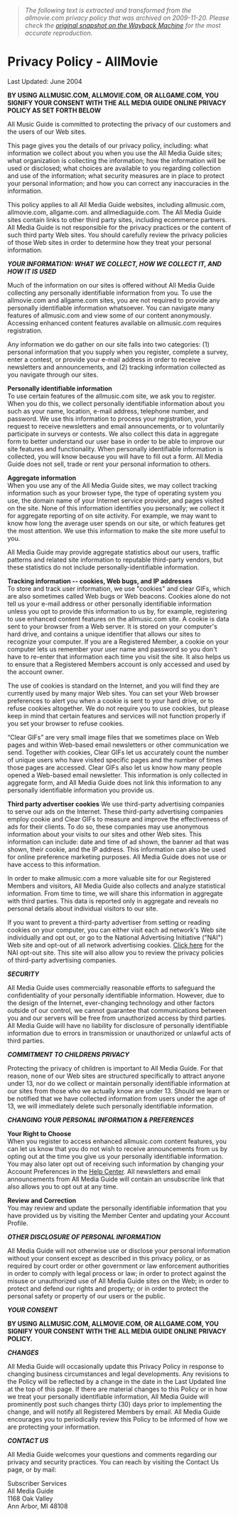 > *The following text is extracted and transformed from the allmovie.com privacy policy that was archived on 2009-11-20. Please check the [original snapshot on the Wayback Machine](https://web.archive.org/web/20091120103157id_/http%3A//www.allmovie.com/about/privacy) for the most accurate reproduction.*

# Privacy Policy - AllMovie

Last Updated: June 2004

**BY USING ALLMUSIC.COM, ALLMOVIE.COM, OR ALLGAME.COM, YOU SIGNIFY YOUR CONSENT WITH THE ALL MEDIA GUIDE ONLINE PRIVACY POLICY AS SET FORTH BELOW**

All Music Guide is committed to protecting the privacy of our customers and the users of our Web sites. 

This page gives you the details of our privacy policy, including: what information we collect about you when you use the All Media Guide sites; what organization is collecting the information; how the information will be used or disclosed; what choices are available to you regarding collection and use of the information; what security measures are in place to protect your personal information; and how you can correct any inaccuracies in the information. 

This policy applies to all All Media Guide websites, including allmusic.com, allmovie.com, allgame.com. and allmediaguide.com. The All Media Guide sites contain links to other third party sites, including ecommerce partners. All Media Guide is not responsible for the privacy practices or the content of such third party Web sites. You should carefully review the privacy policies of those Web sites in order to determine how they treat your personal information.

**_YOUR INFORMATION: WHAT WE COLLECT, HOW WE COLLECT IT, AND HOW IT IS USED_**

Much of the information on our sites is offered without All Media Guide collecting any personally identifiable information from you. To use the allmovie.com and allgame.com sites, you are not required to provide any personally identifiable information whatsoever. You can navigate many features of allmusic.com and view some of our content anonymously. Accessing enhanced content features available on allmusic.com requires registration.

Any information we do gather on our site falls into two categories: (1) personal information that you supply when you register, complete a survey, enter a contest, or provide your e-mail address in order to receive newsletters and announcements, and (2) tracking information collected as you navigate through our sites. 

**Personally identifiable information**  
To use certain features of the allmusic.com site, we ask you to register. When you do this, we collect personally identifiable information about you such as your name, location, e-mail address, telephone number, and password. We use this information to process your registration, your request to receive newsletters and email announcements, or to voluntarily participate in surveys or contests. We also collect this data in aggregate form to better understand our user base in order to be able to improve our site features and functionality. When personally identifiable information is collected, you will know because you will have to fill out a form. All Media Guide does not sell, trade or rent your personal information to others.

**Aggregate information**  
When you use any of the All Media Guide sites, we may collect tracking information such as your browser type, the type of operating system you use, the domain name of your Internet service provider, and pages visited on the site. None of this information identifies you personally; we collect it for aggregate reporting of on site activity. For example, we may want to know how long the average user spends on our site, or which features get the most attention. We use this information to make the site more useful to you.

All Media Guide may provide aggregate statistics about our users, traffic patterns and related site information to reputable third-party vendors, but these statistics do not include personally-identifiable information. 

**Tracking information -- cookies, Web bugs, and IP addresses**  
To store and track user information, we use "cookies" and clear GIFs, which are also sometimes called Web bugs or Web beacons. Cookies alone do not tell us your e-mail address or other personally identifiable information unless you opt to provide this information to us by, for example, registering to use enhanced content features on the allmusic.com site. A cookie is data sent to your browser from a Web server. It is stored on your computer's hard drive, and contains a unique identifier that allows our sites to recognize your computer. If you are a Registered Member, a cookie on your computer lets us remember your user name and password so you don't have to re-enter that information each time you visit the site. It also helps us to ensure that a Registered Members account is only accessed and used by the account owner. 

The use of cookies is standard on the Internet, and you will find they are currently used by many major Web sites. You can set your Web browser preferences to alert you when a cookie is sent to your hard drive, or to refuse cookies altogether. We do not require you to use cookies, but please keep in mind that certain features and services will not function properly if you set your browser to refuse cookies. 

“Clear GIFs” are very small image files that we sometimes place on Web pages and within Web-based email newsletters or other communication we send. Together with cookies, Clear GIFs let us accurately count the number of unique users who have visited specific pages and the number of times those pages are accessed. Clear GIFs also let us know how many people opened a Web-based email newsletter. This information is only collected in aggregate form, and All Media Guide does not link this information to any personally identifiable information you provide us. 

**Third party advertiser cookies** We use third-party advertising companies to serve our ads on the Internet. These third-party advertising companies employ cookie and Clear GIFs to measure and improve the effectiveness of ads for their clients. To do so, these companies may use anonymous information about your visits to our sites and other Web sites. This information can include: date and time of ad shown, the banner ad that was shown, their cookie, and the IP address. This information can also be used for online preference marketing purposes. All Media Guide does not use or have access to this information. 

In order to make allmusic.com a more valuable site for our Registered Members and visitors, All Media Guide also collects and analyze statistical information. From time to time, we will share this information in aggregate with third parties. This data is reported only in aggregate and reveals no personal details about individual visitors to our site. 

If you want to prevent a third-party advertiser from setting or reading cookies on your computer, you can either visit each ad network's Web site individually and opt out, or go to the National Advertising Initiative ("NAI") Web site and opt-out of all network advertising cookies. [Click here](http://www.networkadvertising.org/optout_nonppii.asp) for the NAI opt-out site. This site will also allow you to review the privacy policies of third-party advertising companies. 

**_SECURITY_**

All Media Guide uses commercially reasonable efforts to safeguard the confidentiality of your personally identifiable information. However, due to the design of the Internet, ever-changing technology and other factors outside of our control, we cannot guarantee that communications between you and our servers will be free from unauthorized access by third parties. All Media Guide will have no liability for disclosure of personally identifiable information due to errors in transmission or unauthorized or unlawful acts of third parties. 

**_COMMITMENT TO CHILDRENS PRIVACY_**

Protecting the privacy of children is important to All Media Guide. For that reason, none of our Web sites are structured specifically to attract anyone under 13, nor do we collect or maintain personally identifiable information at our sites from those who we actually know are under 13. Should we learn or be notified that we have collected information from users under the age of 13, we will immediately delete such personally identifiable information. 

**_CHANGING YOUR PERSONAL INFORMATION & PREFERENCES_**

**Your Right to Choose**  
When you register to access enhanced allmusic.com content features, you can let us know that you do not wish to receive announcements from us by opting out at the time you give us your personally identifiable information. You may also later opt out of receiving such information by changing your Account Preferences in the [Help Center](https://web.archive.org/cg/amg.dll?p=amg&sql=32:amg/info_pages/a_help_center.html). All newsletters and email announcements from All Media Guide will contain an unsubscribe link that also allows you to opt out at any time.

**Review and Correction**  
You may review and update the personally identifiable information that you have provided us by visiting the Member Center and updating your Account Profile. 

**_OTHER DISCLOSURE OF PERSONAL INFORMATION_**

All Media Guide will not otherwise use or disclose your personal information without your consent except as described in this privacy policy, or as required by court order or other government or law enforcement authorities in order to comply with legal process or law; in order to protect against the misuse or unauthorized use of All Media Guide sites on the Web; in order to protect and defend our rights and property; or in order to protect the personal safety or property of our users or the public.

**_YOUR CONSENT_**

**BY USING ALLMUSIC.COM, ALLMOVIE.COM, OR ALLGAME.COM, YOU SIGNIFY YOUR CONSENT WITH THE ALL MEDIA GUIDE ONLINE PRIVACY POLICY.**

**_CHANGES_**

All Media Guide will occasionally update this Privacy Policy in response to changing business circumstances and legal developments. Any revisions to the Policy will be reflected by a change in the date in the Last Updated line at the top of this page. If there are material changes to this Policy or in how we treat your personally identifiable information, All Media Guide will prominently post such changes thirty (30) days prior to implementing the change, and will notify all Registered Members by email. All Media Guide encourages you to periodically review this Policy to be informed of how we are protecting your information. 

**_CONTACT US_**

All Media Guide welcomes your questions and comments regarding our privacy and security practices. You can reach by visiting the Contact Us page, or by mail:

Subscriber Services  
All Media Guide  
1168 Oak Valley  
Ann Arbor, MI 48108
